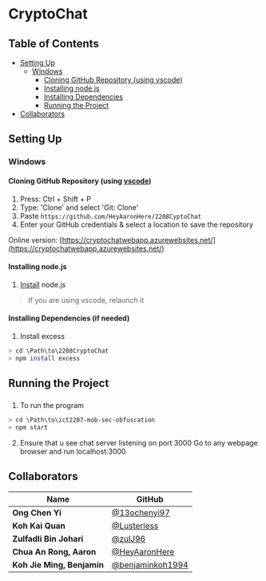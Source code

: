 # CryptoChat


 ## Table of Contents <!-- omit in toc -->
- [Setting Up](#setting-up)
  - [Windows](#windows)
    - [Cloning GitHub Repository (using vscode)](#cloning-github-repository-using-vscode)
    - [Installing node.js](#installing-nodejs)
    - [Installing Dependencies](#installing-dependencies-if-needed)
    - [Running the Project](#running-the-project)
- [Collaborators](#collaborators)

## Setting Up
### Windows
#### Cloning GitHub Repository (using [vscode](https://code.visualstudio.com/))
1. Press: Ctrl + Shift + P
2. Type: 'Clone' and select 'Git: Clone'
3. Paste `https://github.com/HeyAaronHere/2208CyptoChat`
4. Enter your GitHub credentials & select a location to save the repository

Online version: [https://cryptochatwebapp.azurewebsites.net/](https://cryptochatwebapp.azurewebsites.net/)


#### Installing node.js
1. [Install](https://nodejs.org/en/) node.js

> If you are using vscode, relaunch it

#### Installing Dependencies (if needed)
1. Install excess 
```bash
> cd \Path\to\2208CryptoChat
> npm install excess
```

## Running the Project
###
1. To run the program
```bash
> cd \Path\to\ict2207-mob-sec-obfuscation
> npm start
```
2. Ensure that u see chat server listening on port 3000
   Go to any webpage browser and run localhost:3000

## Collaborators
| Name                        | GitHub                                                 |
| --------------------------- | ------------------------------------------------------ |
| **Ong Chen Yi**             | [@13ochenyi97](https://github.com/13ochenyi97)         |   
| **Koh Kai Quan**            | [@Lusterless](https://github.com/Lusterless)           |  
| **Zulfadli Bin Johari**     | [@zulJ96](https://github.com/zulJ96)                   |   
| **Chua An Rong, Aaron**     | [@HeyAaronHere](https://github.com/HeyAaronHere)       |  
| **Koh Jie Ming, Benjamin**  | [@benjaminkoh1994](https://github.com/benjaminkoh1994) |  


